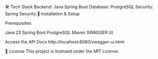🛠 Tech Stack
Backend: Java Spring Boot
Database: PostgreSQL
Security: Spring Security
🚀 Installation & Setup

Prerequisites

Java 23
Spring Boot
PostgreSQL
Maven
SWAGGER UI

Access the API Docs
http://localhost:8080/swagger-ui.html

📜 License
This project is licensed under the MIT License.
